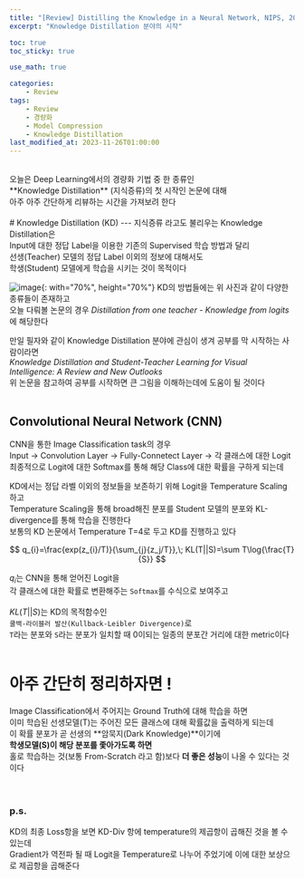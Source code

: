 ```yaml
---
title: "[Review] Distilling the Knowledge in a Neural Network, NIPS, 2014"
excerpt: "Knowledge Distillation 분야의 시작"

toc: true
toc_sticky: true

use_math: true

categories:
    - Review
tags:
    - Review
    - 경량화
    - Model Compression
    - Knowledge Distillation
last_modified_at: 2023-11-26T01:00:00
---
```


<br>
오늘은 Deep Learning에서의 경량화 기법 중 한 종류인<br>
**Knowledge Distillation** (지식증류)의 첫 시작인 논문에 대해<br>
아주 아주 간단하게 리뷰하는 시간을 가져보려 한다<br>
<br>
# Knowledge Distillation (KD)
---
지식증류 라고도 불리우는 Knowledge Distillation은<br>
Input에 대한 정답 Label을 이용한 기존의 Supervised 학습 방법과 달리<br>
선생(Teacher) 모델의 정답 Label 이외의 정보에 대해서도<br>
학생(Student) 모델에게 학습을 시키는 것이 목적이다<br>

![image](https://github.com/Hyungkeun-Park/Hyungkeun-Park.github.io/assets/21329629/6322c5f6-8d0d-494e-809f-15b1e1099cd0){: with="70%", height="70%"}
KD의 방법들에는 위 사진과 같이 다양한 종류들이 존재하고<br>
오늘 다뤄볼 논문의 경우 *Distillation from one teacher - Knowledge from logits*에 해당한다<br> 

만일 필자와 같이 Knowledge Distillation 분야에 관심이 생겨 공부를 막 시작하는 사람이라면<br>
*Knowledge Distillation and Student-Teacher Learning for Visual Intelligence: A Review and New Outlooks*<br>
위 논문을 참고하여 공부를 시작하면 큰 그림을 이해하는데에 도움이 될 것이다<br>
<br>
## Convolutional Neural Network (CNN)
CNN을 통한 Image Classification task의 경우<br>
Input → Convolution Layer → Fully-Connetect Layer → 각 클래스에 대한 Logit<br>
최종적으로 Logit에 대한 Softmax를 통해 해당 Class에 대한 확률을 구하게 되는데<br>

KD에서는 정답 라벨 이외의 정보들을 보존하기 위해 Logit을 Temperature Scaling하고<br>
Temperature Scaling을 통해 broad해진 분포를 Student 모델의 분포와 KL-divergence를 통해 학습을 진행한다<br>
보통의 KD 논문에서 Temperature T=4로 두고 KD를 진행하고 있다<br>

$$
q_{i}=\frac{exp(z_{i}/T)}{\sum_{j}{z_j/T}},\; KL(T||S)=\sum T\log{\frac{T}{S}}
$$

$q_{i}$는 CNN을 통해 얻어진 Logit을<br>
각 클래스에 대한 확률로 변환해주는 `Softmax`를 수식으로 보여주고<br>
<br>
$KL(T||S)$는 KD의 목적함수인<br>
`쿨백-라이블러 발산(Kullback-Leibler Divergence)`로<br>
`T`라는 분포와 `S`라는 분포가 일치할 때 0이되는 일종의 분포간 거리에 대한 metric이다<br>
<br>

# 아주 간단히 정리하자면 !<br>
Image Classification에서 주어지는 Ground Truth에 대해 학습을 하면<br>
이미 학습된 선생모델(T)는 주어진 모든 클래스에 대해 확률값을 출력하게 되는데<br>
이 확률 분포가 곧 선생의 **암묵지(Dark Knowledge)**이기에<br>
**학생모델(S)이 해당 분포를 좇아가도록 하면**<br>
홀로 학습하는 것(보통 From-Scratch 라고 함)보다 **더 좋은 성능**이 나올 수 있다는 것이다<br>
<br>
<br>

### p.s.
KD의 최종 Loss항을 보면 KD-Div 항에 temperature의 제곱항이 곱해진 것을 볼 수 있는데<br>
Gradient가 역전파 될 때 Logit을 Temperature로 나누어 주었기에 이에 대한 보상으로 제곱항을 곱해준다<br>